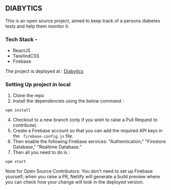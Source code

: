 ## DIABYTICS

This is an open source project, aimed to keep track of a persons diabetes tests and help them monitor it.

### Tech Stack -

- ReactJS
- TaiwlindCSS
- Firebase

The project is deployed at : [Diabytics](https://diabytics.ayushdev.com)

### Setting Up project in local

1. Clone the repo
2. Install the dependencies using the below command :

```
npm install
```

4. Checkout to a new branch (only if you wish to raise a Pull Request to contribute).
5. Create a Firebase account so that you can add the required API keys in the ` firebase-config.js` file.
6. Then enable the following Firebase services: "Authentication," "Firestore Database," "Realtime Database."
7. Then all you need to do is :

```
npm start
```

Note for Open Source Contributors:
You don't need to set up Firebase yourself; when you raise a PR, Netlify will generate a build preview where you can check how your change will look in the deployed version.
